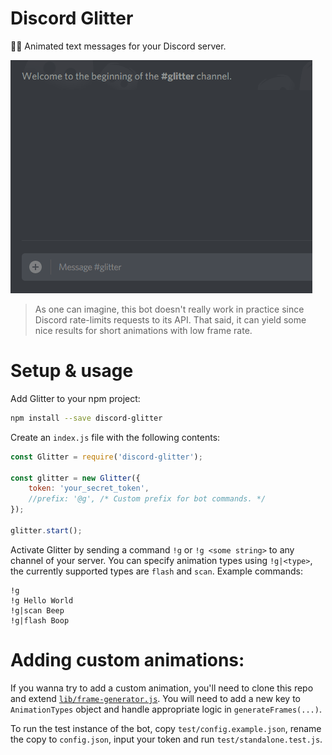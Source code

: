 # Discord Glitter
🌠🎇 Animated text messages for your Discord server.

![Discord Glitter - animated text messages for Discord](./discord-glitter.gif)

> As one can imagine, this bot doesn't really work in practice since Discord rate-limits requests to its API. That said,
it can yield some nice results for short animations with low frame rate.

# Setup & usage

Add Glitter to your npm project:

```bash
npm install --save discord-glitter
```

Create an `index.js` file with the following contents:

```javascript
const Glitter = require('discord-glitter');

const glitter = new Glitter({
    token: 'your_secret_token',
    //prefix: '@g', /* Custom prefix for bot commands. */
});

glitter.start();
```

Activate Glitter by sending a command `!g` or `!g <some string>` to any channel of your server. You can specify
animation types using `!g|<type>`, the currently supported types are `flash` and `scan`. Example commands:

```
!g
!g Hello World
!g|scan Beep
!g|flash Boop
```

# Adding custom animations:

If you wanna try to add a custom animation, you'll need to clone this repo and  extend
[`lib/frame-generator.js`](./lib/frame-generator.js). You will need to add a new key to `AnimationTypes` object and
handle appropriate logic in `generateFrames(...)`. 

To run the test instance of the bot, copy `test/config.example.json`, rename the copy to `config.json`, input your token
and run `test/standalone.test.js`.
